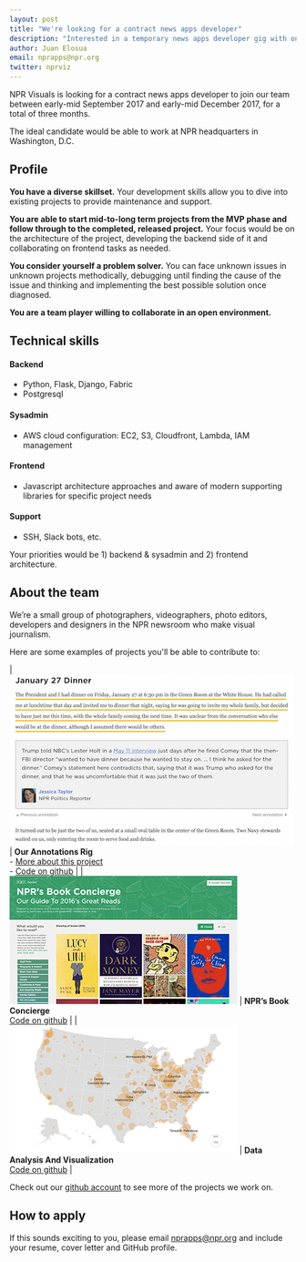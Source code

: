 ```yaml
---
layout: post
title: "We're looking for a contract news apps developer"
description: "Interested in a temporary news apps developer gig with one of the best teams in the industry? We're looking for you."
author: Juan Elosua
email: nprapps@npr.org
twitter: nprviz
---
```


NPR Visuals is looking for a contract news apps developer to join our team between early-mid September 2017 and early-mid December 2017, for a total of three months.

The ideal candidate would be able to work at NPR headquarters in Washington, D.C.

## Profile

**You have a diverse skillset.** Your development skills allow you to dive into existing projects to provide maintenance and support.

**You are able to start mid-to-long term projects from the MVP phase and follow through to the completed, released project.** Your focus would be on the architecture of the project, developing the backend side of it and collaborating on frontend tasks as needed.

**You consider yourself a problem solver.** You can face unknown issues in unknown projects methodically, debugging until finding the cause of the issue and thinking and implementing the best possible solution once diagnosed.

**You are a team player willing to collaborate in an open environment.**

## Technical skills

#### Backend

* Python, Flask, Django, Fabric
* Postgresql

#### Sysadmin

* AWS cloud configuration: EC2, S3, Cloudfront, Lambda, IAM management

#### Frontend

* Javascript architecture approaches and aware of modern supporting libraries for specific project needs

#### Support

* SSH, Slack bots, etc.

Your priorities would be 1) backend & sysadmin and 2) frontend architecture.

## About the team

We’re a small group of photographers, videographers, photo editors, developers and designers in the NPR newsroom who make visual journalism.

Here are some examples of projects you'll be able to contribute to:

| [![Annotations](/img/posts/annotations.jpg)](http://www.npr.org/2017/06/07/531643428/comey-opening-statement-for-senate-intelligence-hearing-annotated) | **Our Annotations Rig** <br /> - [More about this project](https://source.opennews.org/articles/how-npr-transcribes-and-fact-checks-debates-live/) <br/> - [Code on github](https://github.com/nprapps/anno-docs) |
| [![NPR's Book Concierge 2016](/img/posts/intern-book-concierge.jpg)](http://apps.npr.org/best-books-2016/) | **NPR’s Book Concierge** <br /> [Code on github](https://github.com/nprapps/books16) |
| [![Semi-Automatic Weapons Without A Background Check Can Be Just A Click Away](/img/posts/intern-armslist.png)](http://www.npr.org/sections/alltechconsidered/2016/06/17/482483537/semi-automatic-weapons-without-a-background-check-can-be-just-a-click-away) | **Data Analysis And Visualization** <br /> [Code on github](https://github.com/nprapps/dailygraphics) |

<!-- link to the repos (and src post) in each example, last one — link to dg rig and say "data analysis and visualization" -->

Check out our [github account](https://github.com/nprapps/) to see more of the projects we work on.

## How to apply

If this sounds exciting to you, please email [nprapps@npr.org](mailto:nprapps@npr.org) and include your resume, cover letter and GitHub profile.
